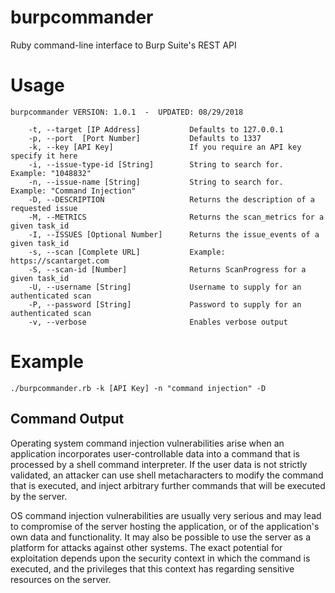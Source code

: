 # burpcommander
Ruby command-line interface to Burp Suite's REST API

# Usage
	burpcommander VERSION: 1.0.1  -  UPDATED: 08/29/2018

    	-t, --target [IP Address]           Defaults to 127.0.0.1
    	-p, --port  [Port Number]           Defaults to 1337
    	-k, --key [API Key]                 If you require an API key specify it here
    	-i, --issue-type-id [String]        String to search for.  Example: "1048832"
    	-n, --issue-name [String]           String to search for.  Example: "Command Injection"
    	-D, --DESCRIPTION                   Returns the description of a requested issue
    	-M, --METRICS                       Returns the scan_metrics for a given task_id
    	-I, --ISSUES [Optional Number]      Returns the issue_events of a given task_id
    	-s, --scan [Complete URL]           Example: https://scantarget.com
    	-S, --scan-id [Number]              Returns ScanProgress for a given task_id
    	-U, --username [String]             Username to supply for an authenticated scan
    	-P, --password [String]             Password to supply for an authenticated scan
    	-v, --verbose                       Enables verbose output


# Example
	./burpcommander.rb -k [API Key] -n "command injection" -D

## Command Output
<p>Operating system command injection vulnerabilities arise when an application incorporates user-controllable data into a command that is processed by a shell command interpreter. If the user data is not strictly validated, an attacker can use shell metacharacters to modify the command that is executed, and inject arbitrary further commands that will be executed by the server.</p> 
<p>OS command injection vulnerabilities are usually very serious and may lead to compromise of the server hosting the application, or of the application's own data and functionality. It may also be possible to use the server as a platform for attacks against other systems. The exact potential for exploitation depends upon the security context in which the command is executed, and the privileges that this context has regarding sensitive resources on the server.</p>                                

